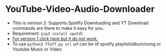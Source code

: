 # YouTube-Video-Audio-Downloader

- This is version 2: Supports Spotify Downloading and YT Download commands are there to make it easy for you.
- Requirement: `pip3 install spotdl`
- [For version 1 click here but it do not work.](https://github.com/1UC1F3R616/YouTube-Video-Audio-Downloader/tree/3e19f5c2a76c0229d1c67e7ead2226a1f014d5db)
- To use `python3 YToff.py url` url can be of spotify playlist/album/song or Youtube Music or Video